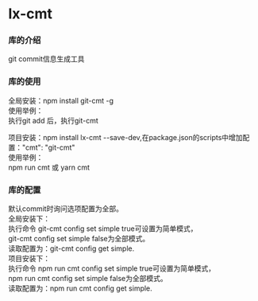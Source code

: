 # lx-cmt  

### 库的介绍
git commit信息生成工具

### 库的使用
全局安装：npm install git-cmt -g   
使用举例：   
执行git add 后，执行git-cmt  

项目安装：npm install lx-cmt --save-dev,在package.json的scripts中增加配置："cmt": "git-cmt"  
使用举例：  
npm run cmt 或 yarn cmt
  
### 库的配置  
默认commit时询问选项配置为全部。  
全局安装下：  
执行命令 git-cmt config set simple true可设置为简单模式，  
git-cmt config set simple false为全部模式。  
读取配置为：git-cmt config get simple.  
项目安装下：  
执行命令 npm run cmt config set simple true可设置为简单模式，  
npm run cmt config set simple false为全部模式。  
读取配置为：npm run cmt config get simple.  